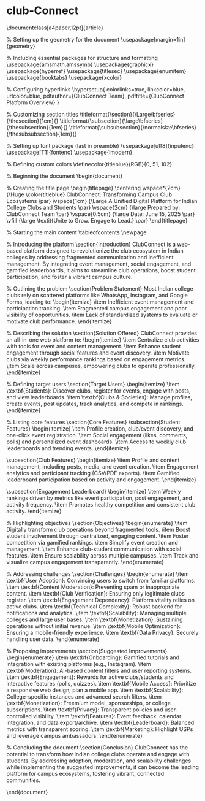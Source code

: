 # club-Connect
\documentclass[a4paper,12pt]{article}

% Setting up the geometry for the document
\usepackage[margin=1in]{geometry}

% Including essential packages for structure and formatting
\usepackage{amsmath,amssymb}
\usepackage{graphicx}
\usepackage{hyperref}
\usepackage{titlesec}
\usepackage{enumitem}
\usepackage{booktabs}
\usepackage{xcolor}

% Configuring hyperlinks
\hypersetup{
    colorlinks=true,
    linkcolor=blue,
    urlcolor=blue,
    pdfauthor={ClubConnect Team},
    pdftitle={ClubConnect Platform Overview}
}

% Customizing section titles
\titleformat{\section}{\Large\bfseries}{\thesection}{1em}{}
\titleformat{\subsection}{\large\bfseries}{\thesubsection}{1em}{}
\titleformat{\subsubsection}{\normalsize\bfseries}{\thesubsubsection}{1em}{}

% Setting up font package (last in preamble)
\usepackage[utf8]{inputenc}
\usepackage[T1]{fontenc}
\usepackage{lmodern}

% Defining custom colors
\definecolor{titleblue}{RGB}{0, 51, 102}

% Beginning the document
\begin{document}

% Creating the title page
\begin{titlepage}
    \centering
    \vspace*{2cm}
    {\Huge \color{titleblue} ClubConnect: Transforming Campus Club Ecosystems \par}
    \vspace{1cm}
    {\Large A Unified Digital Platform for Indian College Clubs and Students \par}
    \vspace{2cm}
    {\large Prepared by: ClubConnect Team \par}
    \vspace{0.5cm}
    {\large Date: June 15, 2025 \par}
    \vfill
    {\large \textit{Unite to Grow. Engage to Lead.} \par}
\end{titlepage}

% Starting the main content
\tableofcontents
\newpage

% Introducing the platform
\section{Introduction}
ClubConnect is a web-based platform designed to revolutionize the club ecosystem in Indian colleges by addressing fragmented communication and inefficient management. By integrating event management, social engagement, and gamified leaderboards, it aims to streamline club operations, boost student participation, and foster a vibrant campus culture.

% Outlining the problem
\section{Problem Statement}
Most Indian college clubs rely on scattered platforms like WhatsApp, Instagram, and Google Forms, leading to:
\begin{itemize}
    \item Inefficient event management and participation tracking.
    \item Fragmented campus engagement and poor visibility of opportunities.
    \item Lack of standardized systems to evaluate or motivate club performance.
\end{itemize}

% Describing the solution
\section{Solution Offered}
ClubConnect provides an all-in-one web platform to:
\begin{itemize}
    \item Centralize club activities with tools for event and content management.
    \item Enhance student engagement through social features and event discovery.
    \item Motivate clubs via weekly performance rankings based on engagement metrics.
    \item Scale across campuses, empowering clubs to operate professionally.
\end{itemize}

% Defining target users
\section{Target Users}
\begin{itemize}
    \item \textbf{Students}: Discover clubs, register for events, engage with posts, and view leaderboards.
    \item \textbf{Clubs \& Societies}: Manage profiles, create events, post updates, track analytics, and compete in rankings.
\end{itemize}

% Listing core features
\section{Core Features}
\subsection{Student Features}
\begin{itemize}
    \item Profile creation, club/event discovery, and one-click event registration.
    \item Social engagement (likes, comments, polls) and personalized event dashboards.
    \item Access to weekly club leaderboards and trending events.
\end{itemize}

\subsection{Club Features}
\begin{itemize}
    \item Profile and content management, including posts, media, and event creation.
    \item Engagement analytics and participant tracking (CSV/PDF exports).
    \item Gamified leaderboard participation based on activity and engagement.
\end{itemize}

\subsection{Engagement Leaderboard}
\begin{itemize}
    \item Weekly rankings driven by metrics like event participation, post engagement, and activity frequency.
    \item Promotes healthy competition and consistent club activity.
\end{itemize}

% Highlighting objectives
\section{Objectives}
\begin{enumerate}
    \item Digitally transform club operations beyond fragmented tools.
    \item Boost student involvement through centralized, engaging content.
    \item Foster competition via gamified rankings.
    \item Simplify event creation and management.
    \item Enhance club-student communication with social features.
    \item Ensure scalability across multiple campuses.
    \item Track and visualize campus engagement transparently.
\end{enumerate}

% Addressing challenges
\section{Challenges}
\begin{enumerate}
    \item \textbf{User Adoption}: Convincing users to switch from familiar platforms.
    \item \textbf{Content Moderation}: Preventing spam or inappropriate content.
    \item \textbf{Club Verification}: Ensuring only legitimate clubs register.
    \item \textbf{Engagement Dependency}: Platform vitality relies on active clubs.
    \item \textbf{Technical Complexity}: Robust backend for notifications and analytics.
    \item \textbf{Scalability}: Managing multiple colleges and large user bases.
    \item \textbf{Monetization}: Sustaining operations without initial revenue.
    \item \textbf{Mobile Optimization}: Ensuring a mobile-friendly experience.
    \item \textbf{Data Privacy}: Securely handling user data.
\end{enumerate}

% Proposing improvements
\section{Suggested Improvements}
\begin{enumerate}
    \item \textbf{Onboarding}: Gamified tutorials and integration with existing platforms (e.g., Instagram).
    \item \textbf{Moderation}: AI-based content filters and user reporting systems.
    \item \textbf{Engagement}: Rewards for active clubs/students and interactive features (polls, quizzes).
    \item \textbf{Mobile Access}: Prioritize a responsive web design; plan a mobile app.
    \item \textbf{Scalability}: College-specific instances and advanced search filters.
    \item \textbf{Monetization}: Freemium model, sponsorships, or college subscriptions.
    \item \textbf{Privacy}: Transparent policies and user-controlled visibility.
    \item \textbf{Features}: Event feedback, calendar integration, and data export/archive.
    \item \textbf{Leaderboard}: Balanced metrics with transparent scoring.
    \item \textbf{Marketing}: Highlight USPs and leverage campus ambassadors.
\end{enumerate}

% Concluding the document
\section{Conclusion}
ClubConnect has the potential to transform how Indian college clubs operate and engage with students. By addressing adoption, moderation, and scalability challenges while implementing the suggested improvements, it can become the leading platform for campus ecosystems, fostering vibrant, connected communities.

\end{document}

